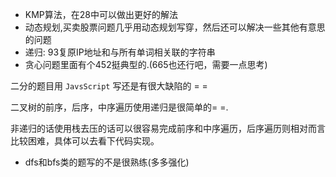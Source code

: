 - KMP算法，在28中可以做出更好的解法
- 动态规划,买卖股票问题几乎用动态规划写穿，然后还可以解决一些其他有意思的问题
- 递归: 93复原IP地址和与所有单词相关联的字符串
- 贪心问题里面有个452挺典型的.(665也还行吧，需要一点思考)


二分的题目用 `JavsScript` 写还是有很大缺陷的 = =

二叉树的前序，后序，中序遍历使用递归是很简单的= =.

非递归的话使用栈去压的话可以很容易完成前序和中序遍历，后序遍历则相对而言比较困难，具体可以去看下代码实现。

- dfs和bfs类的题写的不是很熟练(多多强化)